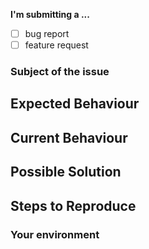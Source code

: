 <!--- Please delete accordingly dependant on your issue. -->

**I'm submitting a ...**

- [ ] bug report
- [ ] feature request

### Subject of the issue

<!--- Describe your issue here. -->

## Expected Behaviour

<!--- Tell us what should happen -->

## Current Behaviour

<!--- Tell us what happens instead of the expected behaviour -->

## Possible Solution

<!--- Not obligatory, but suggest a fix/reason for the bug -->

## Steps to Reproduce

<!--- Provide a link to a live example, or an unambiguous set of steps to -->
<!--- reproduce this bug. Include code to reproduce, if relevant -->

### Your environment

<!--- Any envorinment details to help reproduce or debug this issue -->